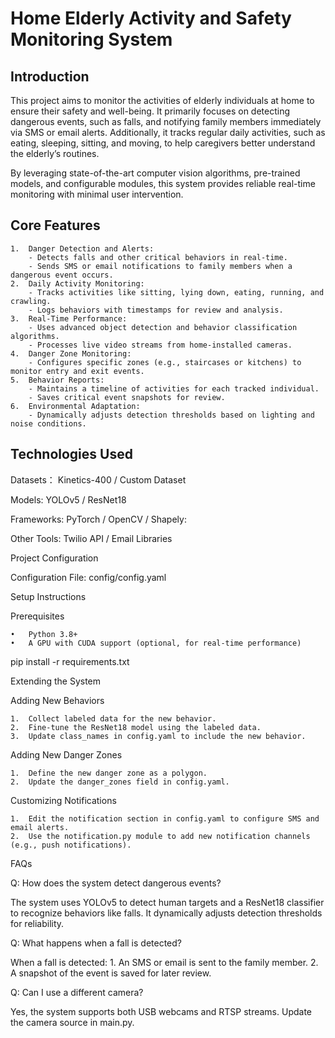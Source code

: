 # Home Elderly Activity and Safety Monitoring System

## Introduction

This project aims to monitor the activities of elderly individuals at home to ensure their safety and well-being. It primarily focuses on detecting dangerous events, such as falls, and notifying family members immediately via SMS or email alerts. Additionally, it tracks regular daily activities, such as eating, sleeping, sitting, and moving, to help caregivers better understand the elderly’s routines.

By leveraging state-of-the-art computer vision algorithms, pre-trained models, and configurable modules, this system provides reliable real-time monitoring with minimal user intervention.

## Core Features

	1.	Danger Detection and Alerts:
		- Detects falls and other critical behaviors in real-time.
		- Sends SMS or email notifications to family members when a dangerous event occurs.
	2.	Daily Activity Monitoring:
		- Tracks activities like sitting, lying down, eating, running, and crawling.
		- Logs behaviors with timestamps for review and analysis.
	3.	Real-Time Performance:
		- Uses advanced object detection and behavior classification algorithms.
		- Processes live video streams from home-installed cameras.
	4.	Danger Zone Monitoring:
		- Configures specific zones (e.g., staircases or kitchens) to monitor entry and exit events.
	5.	Behavior Reports:
		- Maintains a timeline of activities for each tracked individual.
		- Saves critical event snapshots for review.
	6.	Environmental Adaptation:
		- Dynamically adjusts detection thresholds based on lighting and noise conditions.

## Technologies Used

Datasets： Kinetics-400 / Custom Dataset

Models:   YOLOv5 / ResNet18


Frameworks: PyTorch / OpenCV / Shapely:


Other Tools: Twilio API / Email Libraries 

Project Configuration

Configuration File: config/config.yaml

Setup Instructions

Prerequisites

	•	Python 3.8+
	•	A GPU with CUDA support (optional, for real-time performance)


pip install -r requirements.txt


Extending the System

Adding New Behaviors

	1.	Collect labeled data for the new behavior.
	2.	Fine-tune the ResNet18 model using the labeled data.
	3.	Update class_names in config.yaml to include the new behavior.

Adding New Danger Zones

	1.	Define the new danger zone as a polygon.
	2.	Update the danger_zones field in config.yaml.

Customizing Notifications

	1.	Edit the notification section in config.yaml to configure SMS and email alerts.
	2.	Use the notification.py module to add new notification channels (e.g., push notifications).

FAQs

Q: How does the system detect dangerous events?

The system uses YOLOv5 to detect human targets and a ResNet18 classifier to recognize behaviors like falls. It dynamically adjusts detection thresholds for reliability.

Q: What happens when a fall is detected?

When a fall is detected:
	1.	An SMS or email is sent to the family member.
	2.	A snapshot of the event is saved for later review.

Q: Can I use a different camera?

Yes, the system supports both USB webcams and RTSP streams. Update the camera source in main.py. 
